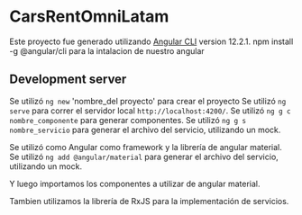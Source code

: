 # CarsRentOmniLatam

Este proyecto fue generado utilizando [Angular CLI](https://github.com/angular/angular-cli) version 12.2.1.
npm install -g @angular/cli para la intalacion de nuestro angular


## Development server
Se utilizó `ng new` 'nombre_del proyecto' para crear el proyecto
Se utilizó `ng serve` para correr el servidor local `http://localhost:4200/`.
Se utilizó `ng g c nombre_componente` para generar componentes.
Se utilizó `ng g s nombre_servicio` para generar el archivo del servicio, utilizando un mock.


Se utilizó como Angular como framework y la librería de angular material.
Se utilizó `ng add @angular/material` para generar el archivo del servicio, utilizando un mock.

Y luego importamos los componentes a utilizar de angular material.

Tambien utilizamos la librería de RxJS para la implementación de servicios.




